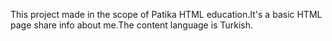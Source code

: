 This project made in the scope of Patika HTML education.It's a basic HTML page share info about me.The content language is Turkish.
